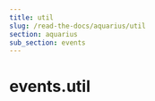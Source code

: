 ```yaml
---
title: util
slug: /read-the-docs/aquarius/util
section: aquarius
sub_section: events
---
```

<a name="events.util"></a>
# events.util

